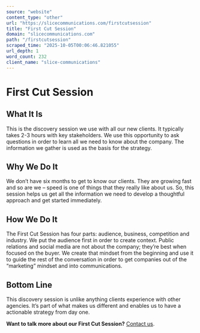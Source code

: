 ```yaml
---
source: "website"
content_type: "other"
url: "https://slicecommunications.com/firstcutsession"
title: "First Cut Session"
domain: "slicecommunications.com"
path: "/firstcutsession"
scraped_time: "2025-10-05T00:06:46.821055"
url_depth: 1
word_count: 232
client_name: "slice-communications"
---
```


# First Cut Session

## What It Is

This is the discovery session we use with all our new clients. It typically takes 2-3 hours with key stakeholders. We use this opportunity to ask questions in order to learn all we need to know about the company. The information we gather is used as the basis for the strategy.

## Why We Do It

We don’t have six months to get to know our clients. They are growing fast and so are we – speed is one of things that they really like about us. So, this session helps us get all the information we need to develop a thoughtful approach and get started immediately.

## How We Do It

The First Cut Session has four parts: audience, business, competition and industry. We put the audience first in order to create context. Public relations and social media are not about the company; they’re best when focused on the buyer. We create that mindset from the beginning and use it to guide the rest of the conversation in order to get companies out of the “marketing” mindset and into communications.

## Bottom Line

This discovery session is unlike anything clients experience with other agencies. It’s part of what makes us different and enables us to have a actionable strategy from day one.

**Want to talk more about our First Cut Session?** [Contact us](/contact).